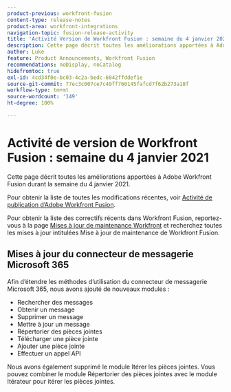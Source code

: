 ```yaml
---
product-previous: workfront-fusion
content-type: release-notes
product-area: workfront-integrations
navigation-topic: fusion-release-activity
title: 'Activité Version de Workfront Fusion : semaine du 4 janvier 2021'
description: Cette page décrit toutes les améliorations apportées à Adobe Workfront Fusion durant la semaine du 4 janvier 2021.
author: Luke
feature: Product Announcements, Workfront Fusion
recommendations: noDisplay, noCatalog
hidefromtoc: true
exl-id: 4cd34f0e-bc03-4c2a-bedc-6042ffddef1e
source-git-commit: 77ec3c007ce7c49ff760145fafcd7f62b273a18f
workflow-type: tm+mt
source-wordcount: '149'
ht-degree: 100%

---
```


# Activité de version de Workfront Fusion : semaine du 4 janvier 2021

Cette page décrit toutes les améliorations apportées à Adobe Workfront Fusion durant la semaine du 4 janvier 2021.

Pour obtenir la liste de toutes les modifications récentes, voir [Activité de publication d’Adobe Workfront Fusion](/help/workfront-fusion/fusion-product-releases/fusion-release-activity.md).

Pour obtenir la liste des correctifs récents dans Workfront Fusion, reportez-vous à la page [Mises à jour de maintenance Workfront](https://experienceleague.adobe.com/docs/workfront-known-issues/releases/current-updates.html) et recherchez toutes les mises à jour intitulées Mise à jour de maintenance de Workfront Fusion.

## Mises à jour du connecteur de messagerie Microsoft 365

Afin d’étendre les méthodes d’utilisation du connecteur de messagerie Microsoft 365, nous avons ajouté de nouveaux modules :

* Rechercher des messages
* Obtenir un message
* Supprimer un message
* Mettre à jour un message
* Répertorier des pièces jointes
* Télécharger une pièce jointe
* Ajouter une pièce jointe
* Effectuer un appel API

Nous avons également supprimé le module Itérer les pièces jointes. Vous pouvez combiner le module Répertorier des pièces jointes avec le module Itérateur pour itérer les pièces jointes.
